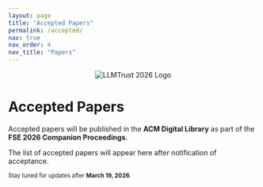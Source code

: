 ```yaml
---
layout: page
title: "Accepted Papers"
permalink: /accepted/
nav: true
nav_order: 4
nav_title: "Papers"
---
```


<p align="center">
  <img src="{{ '/assets/img/trustllm-logo.png' | relative_url }}" alt="LLMTrust 2026 Logo" style="max-width:200px;" />
</p>

# Accepted Papers

Accepted papers will be published in the **ACM Digital Library** as part of the **FSE 2026 Companion Proceedings**.

The list of accepted papers will appear here after notification of acceptance.

<small>Stay tuned for updates after **March 19, 2026**.</small>
